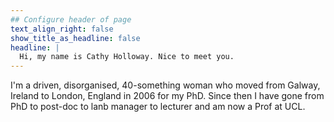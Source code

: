 ```yaml
---
## Configure header of page
text_align_right: false
show_title_as_headline: false
headline: |
  Hi, my name is Cathy Holloway. Nice to meet you.
---
```


<!-- this is a subheadline -->
I'm a driven, disorganised, 40-something woman who moved from Galway, Ireland to London, England in 2006 for my PhD. Since then I have gone from PhD to post-doc to lanb manager to lecturer and am now a Prof at UCL.
